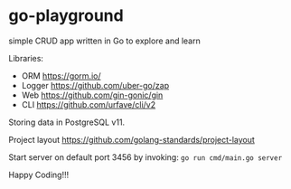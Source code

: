 # go-playground
simple CRUD app written in Go to explore and learn 

Libraries:
- ORM https://gorm.io/ 
- Logger https://github.com/uber-go/zap
- Web https://github.com/gin-gonic/gin
- CLI https://github.com/urfave/cli/v2

Storing data in PostgreSQL v11.

Project layout https://github.com/golang-standards/project-layout

Start server on default port 3456 by invoking:
`go run cmd/main.go server`

Happy Coding!!!
